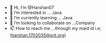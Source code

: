 - 👋 Hi, I’m @Harshan07
- 👀 I’m interested in ... Java
- 🌱 I’m currently learning ... Java
- 💞️ I’m looking to collaborate on ...Company
- 📫 How to reach me ...through my maid id i.e;(harshan.1702035@srit.org)

<!---
Harshan07/Harshan07 is a ✨ special ✨ repository because its `README.md` (this file) appears on your GitHub profile.
You can click the Preview link to take a look at your changes.
--->
